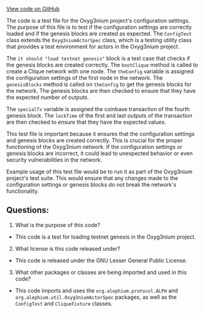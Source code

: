[View code on GitHub](https://github.com/alephium/alephium/app/src/it/scala/org/alephium/app/ConfigTest.scala)

The code is a test file for the Oxyg3nium project's configuration settings. The purpose of this file is to test if the configuration settings are correctly loaded and if the genesis blocks are created as expected. The `ConfigTest` class extends the `Oxyg3niumActorSpec` class, which is a testing utility class that provides a test environment for actors in the Oxyg3nium project. 

The `it should "load testnet genesis"` block is a test case that checks if the genesis blocks are created correctly. The `bootClique` method is called to create a Clique network with one node. The `theConfig` variable is assigned the configuration settings of the first node in the network. The `genesisBlocks` method is called on `theConfig` to get the genesis blocks for the network. The genesis blocks are then checked to ensure that they have the expected number of outputs.

The `specialTx` variable is assigned the coinbase transaction of the fourth genesis block. The `lockTime` of the first and last outputs of the transaction are then checked to ensure that they have the expected values.

This test file is important because it ensures that the configuration settings and genesis blocks are created correctly. This is crucial for the proper functioning of the Oxyg3nium network. If the configuration settings or genesis blocks are incorrect, it could lead to unexpected behavior or even security vulnerabilities in the network.

Example usage of this test file would be to run it as part of the Oxyg3nium project's test suite. This would ensure that any changes made to the configuration settings or genesis blocks do not break the network's functionality.
## Questions: 
 1. What is the purpose of this code?
- This code is a test for loading testnet genesis in the Oxyg3nium project.

2. What license is this code released under?
- This code is released under the GNU Lesser General Public License.

3. What other packages or classes are being imported and used in this code?
- This code imports and uses the `org.alephium.protocol.ALPH` and `org.alephium.util.Oxyg3niumActorSpec` packages, as well as the `ConfigTest` and `CliqueFixture` classes.